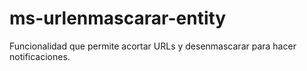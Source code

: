 # ms-urlenmascarar-entity

Funcionalidad que permite acortar URLs y desenmascarar para hacer notificaciones. 